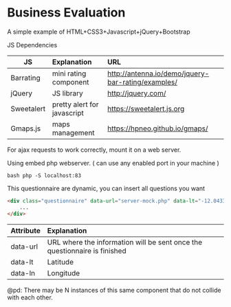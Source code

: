 # Business Evaluation

A simple example of HTML+CSS3+Javascript+jQuery+Bootstrap

JS Dependencies

| JS | Explanation | URL |         
| ----------------|:-------------|:-------------|
| Barrating | mini rating component | http://antenna.io/demo/jquery-bar-rating/examples/ |
| jQuery | JS library | http://jquery.com/ |
| Sweetalert | pretty alert for javascript | https://sweetalert.js.org |
| Gmaps.js | maps management | https://hpneo.github.io/gmaps/ |

For ajax requests to work correctly, mount it on a web server.

Using embed php webserver. ( can use any enabled port in your machine )

```bash php -S localhost:83```

This questionnaire are dynamic, you can insert all questions you want

```html
<div class="questionnaire" data-url="server-mock.php" data-lt="-12.043333" data-ln="-77.028333">
    ...
</div>    
```

| Attribute | Explanation |
| ----------------|:-------------|
| data-url | URL where the information will be sent once the questionnaire is finished |
| data-lt | Latitude |
| data-ln | Longitude |

@pd: There may be N instances of this same component that do not collide with each other.
